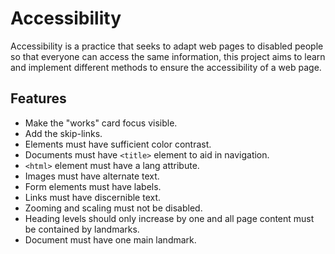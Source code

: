 # Accessibility

Accessibility is a practice that seeks to adapt web pages to disabled people so that everyone can access the same information, this project aims to learn and implement different methods to ensure the accessibility of a web page.

## Features

- Make the "works" card focus visible.
- Add the skip-links.
- Elements must have sufficient color contrast.
- Documents must have `<title>` element to aid in navigation.
- `<html>` element must have a lang attribute.
- Images must have alternate text.
- Form elements must have labels.
- Links must have discernible text.
- Zooming and scaling must not be disabled.
- Heading levels should only increase by one and all page content must be contained by landmarks.
- Document must have one main landmark.
